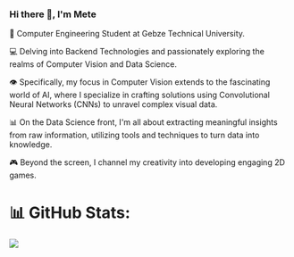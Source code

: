 ### Hi there 👋, I'm Mete


🚀 Computer Engineering Student at Gebze Technical University.

💻 Delving into Backend Technologies and passionately exploring the realms of Computer Vision and Data Science.

👁️ Specifically, my focus in Computer Vision extends to the fascinating world of AI, where I specialize in crafting solutions using Convolutional Neural Networks (CNNs) to unravel complex visual data.

📊 On the Data Science front, I'm all about extracting meaningful insights from raw information, utilizing tools and techniques to turn data into knowledge.

🎮 Beyond the screen, I channel my creativity into developing engaging 2D games.

# 📊 GitHub Stats:
![](https://github-readme-stats.vercel.app/api/top-langs/?username=MeteSamlioglu&theme=default&hide_border=false&include_all_commits=false&count_private=false&layout=compact)


<!-- Proudly created with GPRM ( https://gprm.itsvg.in ) -->

